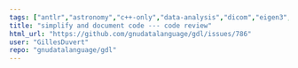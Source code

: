 ```yaml
---
tags: ["antlr","astronomy","c++-only","data-analysis","dicom","eigen3","fits-files","geophysics","grib","gsl-library","hdf","hdf5","help-wanted","mapping","netcdf","plotting","plplot","programming-language","pv-wave","python","scientific-computing","scientific-visualization"]
title: "simplify and document code --- code review"
html_url: "https://github.com/gnudatalanguage/gdl/issues/786"
user: "GillesDuvert"
repo: "gnudatalanguage/gdl"
---
```


